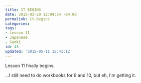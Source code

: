 ```yaml
---
title: IT BEGINS
date: 2015-03-20 12:04:54 -04:00
permalink: it-begins
categories:
tags:
- Lesson 11
- Japanese
- Genki
id: 43
updated: '2015-05-11 15:41:12'
---
```


Lesson 11 finally begins.

...I still need to do workbooks for 9 and 10, but eh, I'm getting it.
